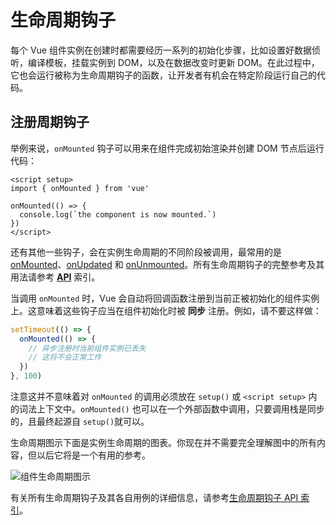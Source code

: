 # 生命周期钩子

每个 Vue 组件实例在创建时都需要经历一系列的初始化步骤，比如设置好数据侦听，编译模板，挂载实例到 DOM，以及在数据改变时更新 DOM。在此过程中，它也会运行被称为生命周期钩子的函数，让开发者有机会在特定阶段运行自己的代码。

## 注册周期钩子​
举例来说，`onMounted` 钩子可以用来在组件完成初始渲染并创建 DOM 节点后运行代码：

```vue
<script setup>
import { onMounted } from 'vue'

onMounted(() => {
  console.log(`the component is now mounted.`)
})
</script>
```

还有其他一些钩子，会在实例生命周期的不同阶段被调用，最常用的是 [onMounted](https://cn.vuejs.org/api/composition-api-lifecycle.html#onmounted)、[onUpdated](https://cn.vuejs.org/api/composition-api-lifecycle.html#onupdated) 和 [onUnmounted](https://cn.vuejs.org/api/composition-api-lifecycle.html#onunmounted)。所有生命周期钩子的完整参考及其用法请参考 [__API__](https://cn.vuejs.org/api/composition-api-lifecycle.html) 索引。

当调用 `onMounted` 时，Vue 会自动将回调函数注册到当前正被初始化的组件实例上。这意味着这些钩子应当在组件初始化时被 __同步__ 注册。例如，请不要这样做：

```js
setTimeout(() => {
  onMounted(() => {
    // 异步注册时当前组件实例已丢失
    // 这将不会正常工作
  })
}, 100)
```
注意这并不意味着对 `onMounted` 的调用必须放在 `setup()` 或 `<script setup>` 内的词法上下文中。`onMounted()` 也可以在一个外部函数中调用，只要调用栈是同步的，且最终起源自 `setup()`就可以。

生命周期图示​
下面是实例生命周期的图表。你现在并不需要完全理解图中的所有内容，但以后它将是一个有用的参考。

![组件生命周期图示](/lifecycle_zh-CN.W0MNXI0C.png)

有关所有生命周期钩子及其各自用例的详细信息，请参考[生命周期钩子 API 索引](https://cn.vuejs.org/api/composition-api-lifecycle.html)。